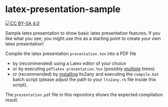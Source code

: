 # latex-presentation-sample

[![CC BY-SA 4.0][cc-by-sa-shield]][cc-by-sa]

Sample latex presentation to show basic latex presentation features. If you like what you see, you might use this as a starting point to create your own latex presentation!

Compile the latex presentation `presentation.tex` into a PDF file 
+ by (recommended) using a Latex editor of your choice
+ or by executing `pdflatex presentation.tex` (possibly [multiple](https://tex.stackexchange.com/questions/30330/how-can-i-avoid-compiling-twice) times)
+ or (recommended) by [installing](https://github.com/reitzig/ltx2any/wiki]) ltx2any and executing the `compile.bat` batch script (please adjust the path to your `ltx2any.rb` file inside this script).

[cc-by-sa]: http://creativecommons.org/licenses/by-sa/4.0/
[cc-by-sa-shield]: https://img.shields.io/badge/License-CC%20BY--SA%204.0-lightgrey.svg

The `presentation.pdf` file in this repository shows the expected compilation result.